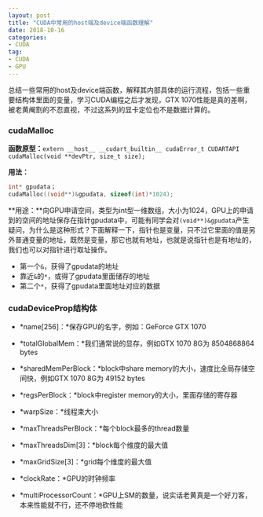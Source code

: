 ```yaml
---
layout: post
title: "CUDA中常用的host端及device端函数理解"
date: 2018-10-16
categories:
- CUDA
tag:
- CUDA
- GPU
---
```


总结一些常用的host及device端函数，解释其内部具体的运行流程，包括一些重要结构体里面的变量，学习CUDA编程之后才发现，GTX 1070性能是真的差啊，被老黄阉割的不忍直视，不过这系列的显卡定位也不是数据计算的。

### cudaMalloc
**函数原型：**`extern __host__ __cudart_builtin__ cudaError_t CUDARTAPI cudaMalloc(void **devPtr, size_t size);`

**用法：**
```cpp
int* gpudata；
cudaMalloc((void**)&gpudata, sizeof(int)*1024);
```
**用途：**向GPU申请空间，类型为int型一维数组，大小为1024，GPU上的申请到的空间的地址保存在指针gpudata中，可能有同学会对`(void**)&gpudata`产生疑问，为什么是这种形式？下面解释一下，指针也是变量，只不过它里面的值是另外普通变量的地址，既然是变量，那它也就有地址，也就是说指针也是有地址的，我们也可以对指针进行取址操作。
- 第一个`&`，获得了gpudata的地址
- 靠近`&`的`*`，或得了gpudata里面储存的地址
- 第二个`*`，获得了gpudata里面地址对应的数据

### cudaDeviceProp结构体
- *name[256]：*保存GPU的名字，例如：GeForce GTX 1070

- *totalGlobalMem：*我们通常说的显存，例如GTX 1070 8G为 8504868864 bytes

- *sharedMemPerBlock：*block中share memory的大小，速度比全局存储空间快，例如GTX 1070 8G为 49152 bytes

- *regsPerBlock：*block中register memory的大小，里面存储的寄存器

- *warpSize：*线程束大小

- *maxThreadsPerBlock：*每个block最多的thread数量

- *maxThreadsDim[3]：*block每个维度的最大值

- *maxGridSize[3]：*grid每个维度的最大值

- *clockRate：*GPU的时钟频率

- *multiProcessorCount：*GPU上SM的数量，说实话老黄真是一个好刀客，本来性能就不行，还不停地砍性能



